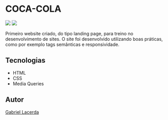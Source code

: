 # COCA-COLA
![](./img/coca_cola_preview.png)
![](./img/preview_mountain_dew.png)

Primeiro website criado, do tipo landing page, para treino no desenvolvimento de sites.
O site foi desenvolvido utilizando boas práticas, como por exemplo tags semânticas e responsividade.

## Tecnologias
* HTML
* CSS
* Media Queries

## Autor
[Gabriel Lacerda](<https://www.linkedin.com/in/gabriellacerda1005/>)
